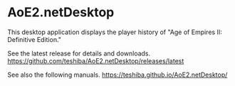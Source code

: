 # AoE2.netDesktop
This desktop application displays the player history of "Age of Empires II: Definitive Edition."

See the latest release for details and downloads.
https://github.com/teshiba/AoE2.netDesktop/releases/latest

See also the following manuals.
https://teshiba.github.io/AoE2.netDesktop/
